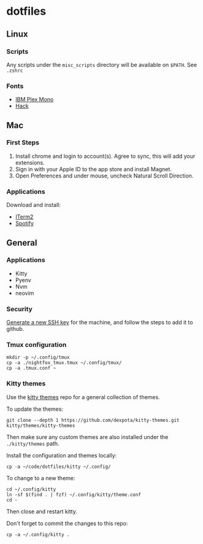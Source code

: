 # dotfiles

## Linux

### Scripts

Any scripts under the `misc_scripts` directory will be available on `$PATH`. See `.zshrc`

### Fonts

- [IBM Plex Mono](https://fonts.google.com/specimen/IBM+Plex+Mono)
- [Hack](https://github.com/ryanoasis/nerd-fonts/tree/master/patched-fonts/Hack)

## Mac

### First Steps

1. Install chrome and login to account(s). Agree to sync, this will add your extensions.
2. Sign in with your Apple ID to the app store and install Magnet.
3. Open Preferences and under mouse, uncheck Natural Scroll Direction.

### Applications

Download and install:

- [ITerm2](https://www.iterm2.com/)
- [Spotify](https://www.spotify.com/uk/download/mac/)

## General

### Applications

- Kitty
- Pyenv
- Nvm
- neovim

### Security

[Generate a new SSH key](https://help.github.com/enterprise/2.12/user/articles/generating-a-new-ssh-key-and-adding-it-to-the-ssh-agent/) for the machine, and follow the steps to add it to github.

### Tmux configuration

```
mkdir -p ~/.config/tmux
cp -a ./nightfox_tmux.tmux ~/.config/tmux/
cp -a .tmux.conf ~
```

### Kitty themes

Use the [kitty themes](https://github.com/dexpota/kitty-themes) repo for a general collection of themes.

To update the themes:

```
git clone --depth 1 https://github.com/dexpota/kitty-themes.git kitty/themes/kitty-themes
```

Then make sure any custom themes are also installed under the `./kitty/themes` path.

Install the configuration and themes locally:

```
cp -a ~/code/dotfiles/kitty ~/.config/
```

To change to a new theme:

```
cd ~/.config/kitty
ln -sf $(find . | fzf) ~/.config/kitty/theme.conf
cd -
```

Then close and restart kitty.

Don't forget to commit the changes to this repo:

```
cp -a ~/.config/kitty .
```

